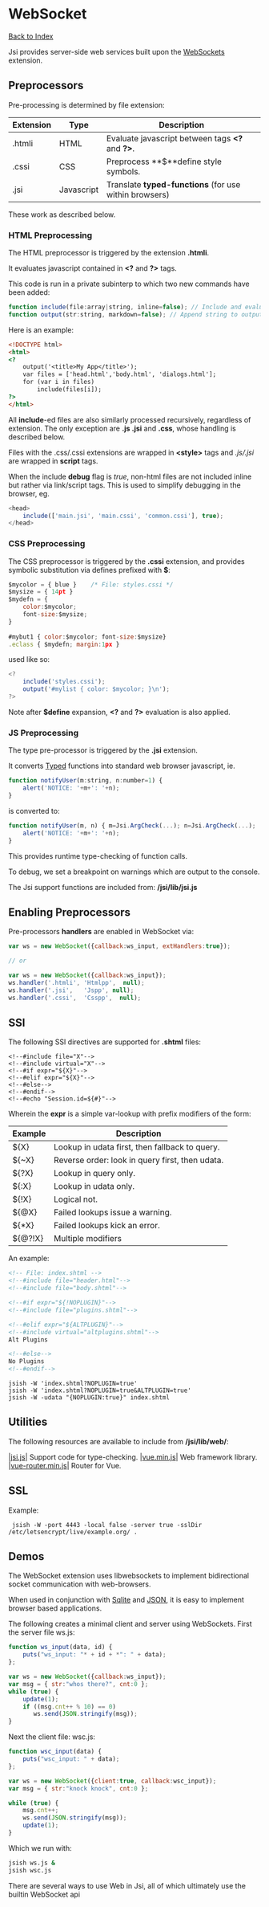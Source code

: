 WebSocket
========
[Back to Index](Index.md "Goto Jsi Documentation Index")


Jsi provides server-side web services built upon the [WebSockets](Builtins.md#WebSocket) extension.

## Preprocessors

Pre-processing is determined by file extension:


Extension | Type       | Description
----------|------------|---------------------------------------------------------------------
.htmli    | HTML       | Evaluate javascript between tags **&lt;?** and **?&gt;**.
.cssi     | CSS        | Preprocess **$**define style symbols.
.jsi      | Javascript | Translate **typed-functions** (for use within browsers)

These work as described below.

### HTML Preprocessing
The HTML preprocessor is triggered by the extension <b>.htmli</b>.

It evaluates javascript contained in <b>&lt;?</b> and <b>?&gt;</b> tags.

This code is run in a private subinterp to which two new commands have been added:

``` js
function include(file:array|string, inline=false); // Include and evaluate files.
function output(str:string, markdown=false); // Append string to output.
```

Here is an example:

``` html
<!DOCTYPE html>
<html>
<?
    output('<title>My App</title>');
    var files = ['head.html','body.html', 'dialogs.html'];
    for (var i in files)
        include(files[i]);
?>
</html>
```

All <b>include</b>-ed files are also similarly processed recursively, regardless of extension.
The only exception are <b>.js .jsi</b> and <b>.css</b>,
whose handling is described below.

Files with the .css/.cssi extensions are wrapped in <b>&lt;style></b> tags
and *.js/.jsi* are wrapped in **script** tags.

When the include **debug** flag is *true*, non-html files are not included inline but rather
via link/script tags.  This is used to simplify debugging in the browser, eg.

``` js
<head>
    include(['main.jsi', 'main.cssi', 'common.cssi'], true);
</head>
```

### CSS Preprocessing
The CSS preprocessor is triggered by the <b>.cssi</b> extension, and provides symbolic substitution via defines prefixed with <b>$</b>:

``` js
$mycolor = { blue }    /* File: styles.cssi */
$mysize = { 14pt }
$mydefn = {
    color:$mycolor;
    font-size:$mysize;
}
  
#mybut1 { color:$mycolor; font-size:$mysize}
.eclass { $mydefn; margin:1px }
```

used like so:

``` js
<?
    include('styles.cssi');
    output('#mylist { color: $mycolor; }\n');
?>
```

Note  after **$define** expansion, <b>&lt;?</b> and <b>?&gt;</b> evaluation is also applied.

### JS Preprocessing

The type pre-processor is triggered by the **.jsi** extension.

It converts [Typed](Types.md) functions into standard web browser javascript, ie.

``` js
function notifyUser(m:string, n:number=1) {
    alert('NOTICE: '+m+': '+n);
}
```

is converted to:

``` js
function notifyUser(m, n) { m=Jsi.ArgCheck(...); n=Jsi.ArgCheck(...);
    alert('NOTICE: '+m+': '+n);
}
```

This provides runtime type-checking of function calls.

To debug, we set a breakpoint on warnings which are output
to the console.

The Jsi support functions are included from: <b>/jsi/lib/jsi.js</b>

## Enabling Preprocessors

Pre-processors **handlers** are enabled in WebSocket via:

``` js
var ws = new WebSocket({callback:ws_input, extHandlers:true});

// or

var ws = new WebSocket({callback:ws_input});
ws.handler('.htmli', 'Htmlpp',  null);
ws.handler('.jsi',   'Jspp', null);
ws.handler('.cssi',  'Csspp',  null);
```

## SSI

The following SSI directives are supported for **.shtml** files:

    <!--#include file="X"-->
    <!--#include virtual="X"-->
    <!--#if expr="${X}"-->
    <!--#elif expr="${X}"-->
    <!--#else-->
    <!--#endif-->
    <!--#echo "Session.id=${#}"-->

Wherein the **expr** is a simple var-lookup with prefix modifiers of the form:

|Example|Description|
|-------|---|
|${X}   | Lookup in udata first, then fallback to query. |
|${~X}  | Reverse order: look in query first, then udata. |
|${?X}  | Lookup in query only. |
|${:X}  | Lookup in udata only. |
|${!X}  | Logical not. |
|${@X}  | Failed lookups issue a warning. |
|${*X}  | Failed lookups kick an error. |
|${@?!X}| Multiple modifiers |

An example:

``` html
<!-- File: index.shtml -->
<!--#include file="header.html"-->
<!--#include file="body.shtml"-->

<!--#if expr="${!NOPLUGIN}"-->
<!--#include file="plugins.shtml"-->

<!--#elif expr="${ALTPLUGIN}"-->
<!--#include virtual="altplugins.shtml"-->
Alt Plugins

<!--#else-->
No Plugins
<!--#endif-->
```

```
jsish -W 'index.shtml?NOPLUGIN=true'
jsish -W 'index.shtml?NOPLUGIN=true&ALTPLUGIN=true'
jsish -W -udata "{NOPLUGIN:true}" index.shtml
```

## Utilities

The following resources are available to include from **/jsi/lib/web/**:

|[jsi.js](Misc.md#jsi-js)| Support code for type-checking.
|[vue.min.js](https://vuejs.org/)| Web framework library.
|[vue-router.min.js](https://router.vuejs.org/)| Router for Vue.

## SSL

Example:

     jsish -W -port 4443 -local false -server true -sslDir /etc/letsencrypt/live/example.org/ .

## Demos

The WebSocket extension uses libwebsockets to implement
bidirectional socket communication with web-browsers.

When used in conjunction with [Sqlite](Sqlite.md) and [JSON](Builtins.md#json),
it is easy to implement browser based applications.


The following creates a minimal client and server using WebSockets.
First the server file ws.js:

``` js
function ws_input(data, id) {
    puts("ws_input: "* + id + *": " + data);
};

var ws = new WebSocket({callback:ws_input});
var msg = { str:"whos there?", cnt:0 };
while (true) {
    update(1);
    if ((msg.cnt++ % 10) == 0)
       ws.send(JSON.stringify(msg));
}
```

Next the client file: wsc.js:

``` js
function wsc_input(data) {
    puts("wsc_input: " + data);
};

var ws = new WebSocket({client:true, callback:wsc_input});
var msg = { str:"knock knock", cnt:0 };

while (true) {
    msg.cnt++;
    ws.send(JSON.stringify(msg));
    update(1);
}
```

Which we run with:

``` bash
jsish ws.js &
jsish wsc.js
```

There are several ways to use Web in Jsi, all of which ultimately use
the builtin WebSocket api



